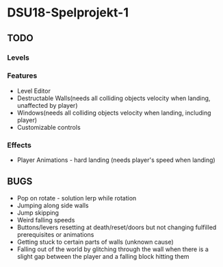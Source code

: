 # DSU18-Spelprojekt-1
## TODO
### Levels


### Features
* Level Editor
* Destructable Walls(needs all colliding objects velocity when landing, unaffected by player)
* Windows(needs all colliding objects velocity when landing, including player)
* Customizable controls

### Effects
* Player Animations - hard landing (needs player's speed when landing)

## BUGS
* Pop on rotate - solution lerp while rotation
* Jumping along side walls
* Jump skipping
* Weird falling speeds
* Buttons/levers resetting at death/reset/doors but not changing fulfilled prerequisites or animations
* Getting stuck to certain parts of walls (unknown cause)
* Falling out of the world by glitching through the wall when there is a slight gap between the player and a falling block hitting them
